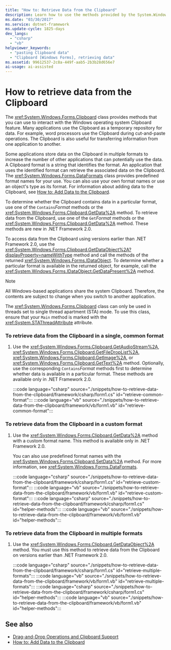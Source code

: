 ```yaml
---
title: "How to: Retrieve Data from the Clipboard"
description: Learn how to use the methods provided by the System.Windows.Forms.Clipboard class to interact with the Windows operating system Clipboard feature.
ms.date: "03/30/2017"
ms.service: dotnet-framework
ms.update-cycle: 1825-days
dev_langs:
  - "csharp"
  - "vb"
helpviewer_keywords:
  - "pasting Clipboard data"
  - "Clipboard [Windows Forms], retrieving data"
ms.assetid: 99612537-2c8a-449f-aab5-2b3b28d656e7
ai-usage: ai-assisted
---
```

# How to retrieve data from the Clipboard

The <xref:System.Windows.Forms.Clipboard> class provides methods that you can use to interact with the Windows operating system Clipboard feature. Many applications use the Clipboard as a temporary repository for data. For example, word processors use the Clipboard during cut-and-paste operations. The Clipboard is also useful for transferring information from one application to another.

Some applications store data on the Clipboard in multiple formats to increase the number of other applications that can potentially use the data. A Clipboard format is a string that identifies the format. An application that uses the identified format can retrieve the associated data on the Clipboard. The <xref:System.Windows.Forms.DataFormats> class provides predefined format names for your use. You can also use your own format names or use an object's type as its format. For information about adding data to the Clipboard, see [How to: Add Data to the Clipboard](how-to-add-data-to-the-clipboard.md).

To determine whether the Clipboard contains data in a particular format, use one of the `Contains`*Format* methods or the <xref:System.Windows.Forms.Clipboard.GetData%2A> method. To retrieve data from the Clipboard, use one of the `Get`*Format* methods or the <xref:System.Windows.Forms.Clipboard.GetData%2A> method. These methods are new in .NET Framework 2.0.

To access data from the Clipboard using versions earlier than .NET Framework 2.0, use the <xref:System.Windows.Forms.Clipboard.GetDataObject%2A?displayProperty=nameWithType> method and call the methods of the returned <xref:System.Windows.Forms.IDataObject>. To determine whether a particular format is available in the returned object, for example, call the <xref:System.Windows.Forms.IDataObject.GetDataPresent%2A> method.

> [!NOTE]
> All Windows-based applications share the system Clipboard. Therefore, the contents are subject to change when you switch to another application.
>
> The <xref:System.Windows.Forms.Clipboard> class can only be used in threads set to single thread apartment (STA) mode. To use this class, ensure that your `Main` method is marked with the <xref:System.STAThreadAttribute> attribute.

### To retrieve data from the Clipboard in a single, common format

1. Use the <xref:System.Windows.Forms.Clipboard.GetAudioStream%2A>, <xref:System.Windows.Forms.Clipboard.GetFileDropList%2A>, <xref:System.Windows.Forms.Clipboard.GetImage%2A>, or <xref:System.Windows.Forms.Clipboard.GetText%2A> method. Optionally, use the corresponding `Contains`*Format* methods first to determine whether data is available in a particular format. These methods are available only in .NET Framework 2.0.

    :::code language="csharp" source="./snippets/how-to-retrieve-data-from-the-clipboard/framework/csharp/form1.cs" id="retrieve-common-format":::
    :::code language="vb" source="./snippets/how-to-retrieve-data-from-the-clipboard/framework/vb/form1.vb" id="retrieve-common-format":::

### To retrieve data from the Clipboard in a custom format

1. Use the <xref:System.Windows.Forms.Clipboard.GetData%2A> method with a custom format name. This method is available only in .NET Framework 2.0.

    You can also use predefined format names with the <xref:System.Windows.Forms.Clipboard.SetData%2A> method. For more information, see <xref:System.Windows.Forms.DataFormats>.

    :::code language="csharp" source="./snippets/how-to-retrieve-data-from-the-clipboard/framework/csharp/form1.cs" id="retrieve-custom-format":::
    :::code language="vb" source="./snippets/how-to-retrieve-data-from-the-clipboard/framework/vb/form1.vb" id="retrieve-custom-format":::
    :::code language="csharp" source="./snippets/how-to-retrieve-data-from-the-clipboard/framework/csharp/form1.cs" id="helper-methods":::
    :::code language="vb" source="./snippets/how-to-retrieve-data-from-the-clipboard/framework/vb/form1.vb" id="helper-methods":::

### To retrieve data from the Clipboard in multiple formats

1. Use the <xref:System.Windows.Forms.Clipboard.GetDataObject%2A> method. You must use this method to retrieve data from the Clipboard on versions earlier than .NET Framework 2.0.

    :::code language="csharp" source="./snippets/how-to-retrieve-data-from-the-clipboard/framework/csharp/form1.cs" id="retrieve-multiple-formats":::
    :::code language="vb" source="./snippets/how-to-retrieve-data-from-the-clipboard/framework/vb/form1.vb" id="retrieve-multiple-formats":::
    :::code language="csharp" source="./snippets/how-to-retrieve-data-from-the-clipboard/framework/csharp/form1.cs" id="helper-methods":::
    :::code language="vb" source="./snippets/how-to-retrieve-data-from-the-clipboard/framework/vb/form1.vb" id="helper-methods":::

## See also

- [Drag-and-Drop Operations and Clipboard Support](drag-and-drop-operations-and-clipboard-support.md)
- [How to: Add Data to the Clipboard](how-to-add-data-to-the-clipboard.md)
